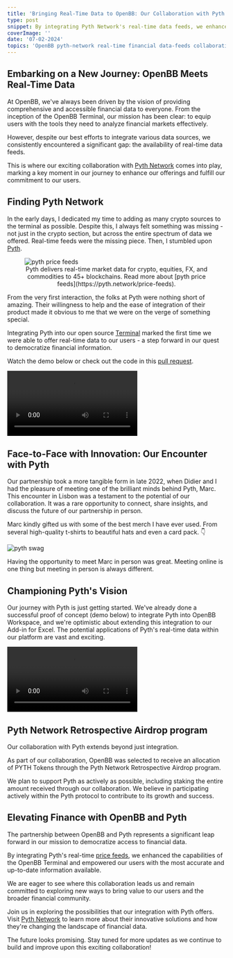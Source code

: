 ```yaml
---
title: 'Bringing Real-Time Data to OpenBB: Our Collaboration with Pyth'
type: post
snippet: By integrating Pyth Network's real-time data feeds, we enhanced the OpenBB Terminal's capabilities and democratized access to financial data. This collaboration took another lever now as OpenBB was selected to be part of the Pyth Network Retrospective Airdrop program.
coverImage: ''
date: '07-02-2024'
topics: 'OpenBB pyth-network real-time financial data-feeds collaboration partnership crypto blockchain airdrop'
---
```


## Embarking on a New Journey: OpenBB Meets Real-Time Data

At OpenBB, we've always been driven by the vision of providing comprehensive and accessible financial data to everyone. From the inception of the OpenBB Terminal, our mission has been clear: to equip users with the tools they need to analyze financial markets effectively. 

However, despite our best efforts to integrate various data sources, we consistently encountered a significant gap: the availability of real-time data feeds. 

This is where our exciting collaboration with [Pyth Network](https://pyth.network/) comes into play, marking a key moment in our journey to enhance our offerings and fulfill our commitment to our users.

## Finding Pyth Network

In the early days, I dedicated my time to adding as many crypto sources to the terminal as possible. Despite this, I always felt something was missing - not just in the crypto section, but across the entire spectrum of data we offered. Real-time feeds were the missing piece. Then, I stumbled upon [Pyth](https://pyth.network/). 

<figure>
<img alt="pyth price feeds" src="https://openbb-cms.directus.app/assets/e77d2208-4eb5-4dbd-86f3-7eb33e3cb0f7" class="large-img"/>
   <figcaption style="text-align: center" >Pyth delivers real-time market data for crypto, equities, FX, and commodities to 45+ blockchains. Read more about [pyth price feeds](https://pyth.network/price-feeds).</figcaption>
</figure>

From the very first interaction, the folks at Pyth were nothing short of amazing. Their willingness to help and the ease of integration of their product made it obvious to me that we were on the verge of something special. 

Integrating Pyth into our open source [Terminal](https://openbb.co/products/terminal) marked the first time we were able to offer real-time data to our users - a step forward in our quest to democratize financial information.

Watch the demo below or check out the code in this [pull request](https://github.com/OpenBB-finance/OpenBBTerminal/pull/2178).

<video className="mx-auto" controls>
  <source src="https://openbb-cms.directus.app/assets/42be6002-d3fb-4439-a1fc-aeab3108a261" />
</video>


## Face-to-Face with Innovation: Our Encounter with Pyth

Our partnership took a more tangible form in late 2022, when Didier and I had the pleasure of meeting one of the brilliant minds behind Pyth, Marc. This encounter in Lisbon was a testament to the potential of our collaboration. It was a rare opportunity to connect, share insights, and discuss the future of our partnership in person. 

Marc kindly gifted us with some of the best merch I have ever used. From several high-quality t-shirts to beautiful hats and even a card pack. 👇

![pyth swag](https://openbb-cms.directus.app/assets/2b1eac9e-d5c6-43d9-ad46-abce70c24775)

Having the opportunity to meet Marc in person was great. Meeting online is one thing but meeting in person is always different.

## Championing Pyth's Vision

Our journey with Pyth is just getting started. We've already done a successful proof of concept (demo below) to integrate Pyth into OpenBB Workspace, and we're optimistic about extending this integration to our Add-in for Excel. The potential applications of Pyth's real-time data within our platform are vast and exciting. 

<video className="mx-auto" controls>
  <source src="https://openbb-cms.directus.app/assets/59afdf4a-b552-4c83-bb81-09da35b98488" />
</video>

## Pyth Network Retrospective Airdrop program

Our collaboration with Pyth extends beyond just integration. 

As part of our collaboration, OpenBB was selected to receive an allocation of PYTH Tokens through the Pyth Network Retrospective Airdrop program.

We plan to support Pyth as actively as possible, including staking the entire amount received through our collaboration. We believe in participating actively within the Pyth protocol to contribute to its growth and success.

## Elevating Finance with OpenBB and Pyth

The partnership between OpenBB and Pyth represents a significant leap forward in our mission to democratize access to financial data. 

By integrating Pyth's real-time [price feeds](https://pyth.network/price-feeds), we enhanced the capabilities of the OpenBB Terminal and empowered our users with the most accurate and up-to-date information available. 

We are eager to see where this collaboration leads us and remain committed to exploring new ways to bring value to our users and the broader financial community.

Join us in exploring the possibilities that our integration with Pyth offers. Visit [Pyth Network](https://pyth.network) to learn more about their innovative solutions and how they're changing the landscape of financial data.

The future looks promising. Stay tuned for more updates as we continue to build and improve upon this exciting collaboration!